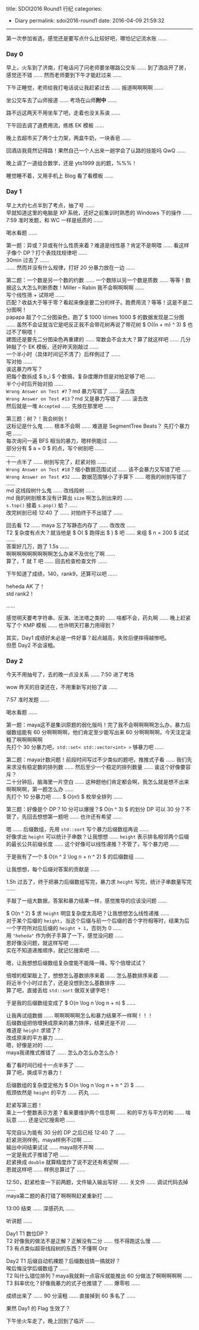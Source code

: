 title: SDOI2016 Round1 行纪
categories: 
  - Diary
permalink: sdoi2016-round1
date: 2016-04-09 21:59:32
---

第一次参加省选，感觉还是要写点什么比较好吧，哪怕记记流水账 ……

<!-- more -->

### Day 0
早上，火车到了济南，打电话问了问老师要坐哪路公交车 …… 到了酒店开了房，感觉还不错 …… 然而老师要到下午才能赶过来 ……

下午正睡觉，老师给我打电话说让我赶紧过去 …… 报道啊啊啊啊 ……

坐公交车去了山师报道 …… 考场在山师**附中** ……

路不远这两天不用坐车了吧，走着也没关系诶 ……

下午回去调了道费用流，练练 EK 模板 ……

晚上去超市买了两个士力架，两盒牛奶，一块香皂 ……

回酒店我竟然记得路！果然自己一个人出来一趟学会了认路的技能吗 QwQ ……

晚上调了一道组合数学，还是 yts1999 出的题，%%%！

睡觉睡不着，又用手机上 Blog 看了看模板 ……

### Day 1
早上大约七点半到了考点，抽了号 ……  
早就知道这里的电脑是 XP 系统，还好之前集训时熟悉的 Windows 下的操作 ……  
7:59 准时发题，和 WC 一样是纸质的 ……

喝水看题 ……

第一题：异或？异或有什么性质来着？难道是线性基？肯定不是啊喂 …… 看这样子像个 DP？打个表找找规律吧 ……  
30min 过去了 ……  
…… 然而并没有什么规律，打好 20 分暴力放在一边 ……

第二题：一个数是另一个数的约数 …… 一个数除以另一个数是质数 …… 等等！数据这么大怎么判断质数！Miller – Rabin 我不会啊啊啊啊 ……  
写个线性筛 + 试除吧 ……  
匹配？收益大于等于零？看起来像是要二分的样子。跑费用流？等等！这是不是二分图啊！  
papapa 敲了个二分图染色，跑了 $ 1000 \times 1000 $ 的数据发现是二分图 …… 虽然不会证就当它是吧反正我不会带花树再说了带花树 $ O((n + m) ^ 3) $ 也过不了啊喂！  
建图还是要先二分图染色再重建的 …… 常数会不会太大？算了就这样吧 …… 几分钟敲了个 EK 模板，还好昨天刚敲过 ……  
一个半小时（具体时间记不清了）后样例过了 ……  
写对拍 ……  
诶这暴力咋写？  
把每个数拆成 $ b_i $ 个数搞，复杂度爆炸但是对拍足够了吧 ……  
半个小时后开始对拍 ……  
`Wrong Answer on Test #7`？md 暴力写错了 …… 滚去改  
`Wrong Answer on Test #13`？md 又是暴力写错了 …… 滚去改  
然后就是一堆 `Accepted` ……  先放在那里吧 ……

第三题：树？！我会树剖！  
这标记是什么鬼 …… 根本不会啊 …… 难道是 SegmentTree Beats？ 先打个暴力吧 ……  
每次询问一遍 BFS 相当的暴力，嗯样例能过 ……  
部分分有 $ a = 0 $ 的点，写个树剖吧 ……  
……  
十一点半了 ……  树剖写完了，赶紧对拍 ……  
`Wrong Answer on Test #18`？缩小数据范围试试 …… 该不会暴力又写错了吧 ……  
`Wrong Answer on Test #32` …… 数据范围够小了手算下 …… 嗯我的树剖写错了 ……  
md 这线段树什么鬼 …… 改线段树 ……  
md 我的树剖根本没有计算出 `size` 啊怎么剖出来的 ……  
`s.top()` 接着 `s.pop()` 蛤？……  
改完树剖已经 12:40 了 …… 对拍终于不出错了 ……

回去看 T2 …… maya 忘了写静态内存了 …… 改改改 ……  
T2 复杂度有点大？就当他是 $ O( $ 跑得出 $ ) $ 吧 …… 来组 $ n = 200 $ 试试 ……  
答案好几万，跑了 1.5s ……  
啊啊啊啊啊啊啊啊啊怎么办来不及优化了啊 ……  
算了，T 就 T 吧 …… 回去检查检查文件 ……

下午知道了成绩，140，rank9，还算可以吧 ……

heheda AK 了！  
std rank2！

……

感觉明天要考字符串、反演、法法塔之类的 …… 啥都不会，药丸啊 …… 晚上赶紧写了个 KMP 模板 …… 也许明天打暴力用得到？

其实，Day1 成绩好未必是一件好事？起点越高，失败后便摔得越惨吧。  
但愿 Day2 不会滚粗。

### Day 2
今天不用抽号了，去的晚一点没关系 …… 7:50 进了考场

wow 昨天的目录还在，不用重新写对拍了诶 ……

7:57 准时发题 ……

喝水看题 ……

第一题：maya这不是集训原题的弱化版吗！完了我不会啊啊啊啊怎么办，暴力后缀数组能有 60 分啊啊啊啊，他们肯定至少能写出来 60 分啊啊啊啊，今天注定滚粗了啊啊啊啊啊  
先打个 30 分暴力吧，`std::set< std::vector<int> >` 够暴力吧 ……  

第二题：maya计数问题！前段时间写过不少类似的题吧，推推式子看 …… 我们先来求没有稳定数的排列数 …… 然后至少一个稳定的排列数量 …… 诶这个好像要容斥？  
二十分钟后，脑海里一片空白 …… 这种题他们肯定都会啊，我怎么就是想不出来啊啊啊啊，第一题怎么办 ……  
先打个 10 分暴力吧 …… $ O(n!) $ 枚举全排列 ……

第三题：好像是个 DP？10 分可以爆搜？$ O(n ^ 3) $ 的划分 DP 可以 30 分？不管了，先回去想想第一题吧 …… 也许还有希望 ……

嗯 …… 后缀数组，先用 `std::sort` 写个暴力后缀数组再说 ……  
好像求出 `height` 可以统计子串数？让我想想 …… `height` 表示排名相邻两个后缀的最长公共前缀长度 …… 这个好像可以线性递推？不管了，写个暴力吧 ……

于是我有了一个 $ O(n ^ 2 \log n + n ^ 2) $ 的后缀数组 ……

让我想想，每个后缀对答案的贡献是 ……

1.5h 过去了，终于把暴力后缀数组写完，暴力求 `height` 写完，统计子串数量写完 ……

手敲了一组大数据，答案和暴力结果一样，感觉推导的应该没问题 ……

$ O(n ^ 2) $ 求 `height` 明显复杂度太高吧？让我想想怎么线性递推 ……  
对于某个后缀的 `height`，当这个后缀与前一个后缀的首个字符相等时，结果为后一个字符所对应后缀的 `height + 1`，否则为 0 ……  
用 `"heheda"` 作为例子手算了一下，感觉没问题 ……  
恩好像没问题，就这样写吧 ……  
实在不知道递推顺序，就记忆搜索吧 ……  

嗯，让我想想后缀数组复杂度能不能降一降，写个倍增试试？

倍增的框架敲上了，想想怎么基数排序来着 …… 怎么基数排序来着 ……  
将近半个小时过去了，还是没想到怎么基数排序 ……  
算了吧，直接丢给 `std::sort` 做双关键字吧！

于是我的后缀数组变成了 $ O(n \log n \log n + n) $ ……

让我再试组数据 …… 啊啊啊啊啊怎么和暴力结果不一样啊！！！  
后缀数组把倍增换成原来的暴力排序，结果还是不对 ……  
难道是 `height` 求错了？  
改成原来的平方暴力 ……  
嗯，好像是对的 ……  
maya我递推式推错了 …… 怎么办怎么办怎么办！

看了看时间已经十一点半多了 ……  
算了吧，换成平方暴力！

后缀数组的复杂度定格为 $ O(n \log n \log n + n ^ 2) $ ……  
瓶颈依然是 `height` 的平方 …… 药丸 ……  

赶紧写第三题！  
乘上一个整数表示方差？看来要维护两个信息啊 …… 和的平方与平方的和 …… 啥玩意 …… 还是记忆搜索吧 ……

写完自认为能有 30 分的 DP 之后已经 12:40 了 ……  
赶紧测测样例，maya样例不过啊 ……  
输出中间结果试试 …… maya除不开啊 ……  
一定是我式子推错了吧 ……  
赶紧换成 `double` 就算精度炸了说不定还有希望啊 ……  
恩就这样吧 …… 样例总算过了 ……  

12:50，赶紧检查一下前两题，文件输入输出写好 …… 关文件 …… 调试代码去掉 ……  
maya第二题的表打错了啊啊啊赶紧重新打 ……  

13:00 结束 …… 深感药丸 ……

听讲题 ……

Day1 T1 数位DP？  
T2 好像我的做法不是正解？正解没有二分 …… 怪不得跑这么慢 ……  
T3 有点类似超哥线段树的东西？不懂啊 Orz

Day2 T1 后缀自动机裸题？后缀数组搞一搞就好？  
唉后悔没学后缀数组了 ……  
T2 叫什么错位排列？maya我就剩一点容斥就能推出 60 分做法了啊啊啊啊啊 ……  
T3 斜率优化？好像我暴力的式子也推错了 …… 爆零啦 ……  

成绩出来了 …… 90 分滚粗 …… 直接掉到 60 多名了 ……

果然 Day1 的 Flag 生效了？

下午坐火车走了，晚上回到了临沂 ……
